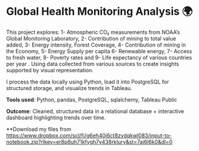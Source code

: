 # Global Health Monitoring Analysis 🌍

This project explores:
1- Atmospheric CO₂ measurements from NOAA’s Global Monitoring Laboratory,
2- Contribution of mining to total value added, 
3- Energy intensity, Forest Coverage,
4- Contribution of mining in the Economy,
5- Energy Supply per capita
6- Renewable energy,
7- Access to fresh water,
8- Poverty rates and
9- Life expectancy of various countries per year
. Using data collected from various sources to create insights supported by visual representation.

I process the data locally using Python, load it into PostgreSQL for structured storage, and visualize trends in Tableau.

**Tools used**: Python, pandas, PostgreSQL, sqlalchemy, Tableau Public

**Outcome**: Cleaned, structured data in a relational database + interactive dashboard highlighting trends over time.

**Download my files from https://www.dropbox.com/scl/fi/g6eh40j6ct8zvdqkwl083/input-to-notebook.zip?rlkey=er8p8uh71kfygh7y438rklury&st=7aj6l6k0&dl=0
